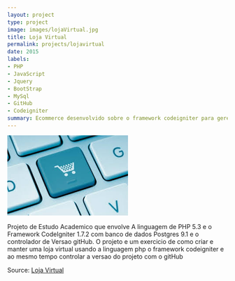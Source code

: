 ```yaml
---
layout: project
type: project
image: images/lojaVirtual.jpg
title: Loja Virtual
permalink: projects/lojavirtual
date: 2015
labels:
- PHP
- JavaScript
- Jquery
- BootStrap
- MySql
- GitHub
- Codeigniter
summary: Ecommerce desenvolvido sobre o framework codeigniter para gerenciar uma loja de produtos de informática
---
```

<img class="ui image" src="../images/lojaVirtual.jpg">

Projeto de Estudo Academico que envolve A linguagem de PHP 5.3 e o Framework CodeIgniter 1.7.2 com banco de dados Postgres 9.1 e o controlador de Versao gitHub. O projeto e um exercicio de como criar e manter uma loja virtual usando a linguagem php o framework codeigniter e ao mesmo tempo controlar a versao do projeto com o gitHub


Source: <a href="https://github.com/alexjosesilva/LojaVirtual">
			<i class="large github icon"></i> Loja Virtual
		 </a>
